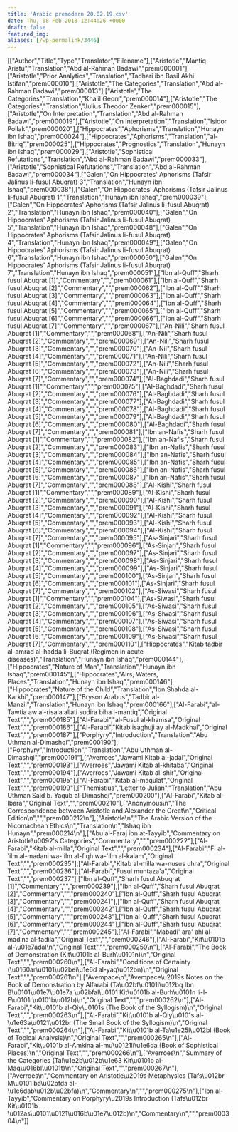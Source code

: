 ```yaml
---
title: 'Arabic premodern 20.02.19.csv'
date: Thu, 08 Feb 2018 12:44:26 +0000
draft: false
featured_img: 
aliases: [/wp-permalink/3446]
---
```


<div class="entry-post">[["Author","Title","Type","Translator","Filename"],["Aristotle","Mantiq Aristu","Translation","Abd al-Rahman Badawi","prem000001"],["Aristotle","Prior Analytics","Translation","Tadhari ibn Basil Akhi Istifan","prem000010"],["Aristotle","The Categories","Translation","Abd al-Rahman Badawi","prem000013"],["Aristotle","The Categories","Translation","Khalil Georr","prem000014"],["Aristotle","The Categories","Translation","Julius Theodor Zenker","prem000015"],["Aristotle","On Interpretation","Translation","Abd al-Rahman Badawi","prem000019"],["Aristotle","On Interpretation","Translation","Isidor Pollak","prem000020"],["Hippocrates","Aphorisms","Translation","Hunayn ibn Ishaq","prem000024"],["Hippocrates","Aphorisms","Translation","al-Bitriq","prem000025"],["Hippocrates","Prognostics","Translation","Hunayn ibn Ishaq","prem000029"],["Aristotle","Sophistical Refutations","Translation","Abd al-Rahman Badawi","prem000033"],["Aristotle","Sophistical Refutations","Translation","Abd al-Rahman Badawi","prem000034"],["Galen","On Hippocrates' Aphorisms (Tafsir Jalinus li-fusul Abuqrat) 3","Translation","Hunayn ibn Ishaq","prem000038"],["Galen","On Hippocrates' Aphorisms (Tafsir Jalinus li-fusul Abuqrat) 1","Translation","Hunayn ibn Ishaq","prem000039"],["Galen","On Hippocrates' Aphorisms (Tafsir Jalinus li-fusul Abuqrat) 2","Translation","Hunayn ibn Ishaq","prem000040"],["Galen","On Hippocrates' Aphorisms (Tafsir Jalinus li-fusul Abuqrat) 5","Translation","Hunayn ibn Ishaq","prem000048"],["Galen","On Hippocrates' Aphorisms (Tafsir Jalinus li-fusul Abuqrat) 4","Translation","Hunayn ibn Ishaq","prem000049"],["Galen","On Hippocrates' Aphorisms (Tafsir Jalinus li-fusul Abuqrat) 6","Translation","Hunayn ibn Ishaq","prem000050"],["Galen","On Hippocrates' Aphorisms (Tafsir Jalinus li-fusul Abuqrat) 7","Translation","Hunayn ibn Ishaq","prem000051"],["Ibn al-Quff","Sharh fusul Abuqrat [1]","Commentary","","prem000061"],["Ibn al-Quff","Sharh fusul Abuqrat [2]","Commentary","","prem000062"],["Ibn al-Quff","Sharh fusul Abuqrat [3]","Commentary","","prem000063"],["Ibn al-Quff","Sharh fusul Abuqrat [4]","Commentary","","prem000064"],["Ibn al-Quff","Sharh fusul Abuqrat [5]","Commentary","","prem000065"],["Ibn al-Quff","Sharh fusul Abuqrat [6]","Commentary","","prem000066"],["Ibn al-Quff","Sharh fusul Abuqrat [7]","Commentary","","prem000067"],["An-Nili","Sharh fusul Abuqrat [1]","Commentary","","prem000068"],["An-Nili","Sharh fusul Abuqrat [2]","Commentary","","prem000069"],["An-Nili","Sharh fusul Abuqrat [3]","Commentary","","prem000070"],["An-Nil","Sharh fusul Abuqrat [4]","Commentary","","prem000071"],["An-Nili","Sharh fusul Abuqrat [5]","Commentary","","prem000072"],["An-Nili","Sharh fusul Abuqrat [6]","Commentary","","prem000073"],["An-Nili","Sharh fusul Abuqrat [7]","Commentary","","prem000074"],["Al-Baghdadi","Sharh fusul Abuqrat [1]","Commentary","","prem000075"],["Al-Baghdadi","Sharh fusul Abuqrat [2]","Commentary","","prem000076"],["Al-Baghdadi","Sharh fusul Abuqrat [3]","Commentary","","prem000077"],["Al-Baghdadi","Sharh fusul Abuqrat [4]","Commentary","","prem000078"],["Al-Baghdadi","Sharh fusul Abuqrat [5]","Commentary","","prem000079"],["Al-Baghdadi","Sharh fusul Abuqrat [6]","Commentary","","prem000080"],["Al-Baghdadi","Sharh fusul Abuqrat [7]","Commentary","","prem000081"],["Ibn an-Nafis","Sharh fusul Abuqrat [1]","Commentary","","prem000082"],["Ibn an-Nafis","Sharh fusul Abuqrat [2]","Commentary","","prem000083"],["Ibn an-Nafis","Sharh fusul Abuqrat [3]","Commentary","","prem000084"],["Ibn an-Nafis","Sharh fusul Abuqrat [4]","Commentary","","prem000085"],["Ibn an-Nafis","Sharh fusul Abuqrat [5]","Commentary","","prem000086"],["Ibn an-Nafis","Sharh fusul Abuqrat [6]","Commentary","","prem000087"],["Ibn an-Nafis","Sharh fusul Abuqrat [7]","Commentary","","prem000088"],["Al-Kishi","Sharh fusul Abuqrat [1]","Commentary","","prem000089"],["Al-Kishi","Sharh fusul Abuqrat [2]","Commentary","","prem000090"],["Al-Kishi","Sharh fusul Abuqrat [3]","Commentary","","prem000091"],["Al-Kishi","Sharh fusul Abuqrat [4]","Commentary","","prem000092"],["Al-Kishi","Sharh fusul Abuqrat [5]","Commentary","","prem000093"],["Al-Kishi","Sharh fusul Abuqrat [6]","Commentary","","prem000094"],["Al-Kishi","Sharh fusul Abuqrat [7]","Commentary","","prem000095"],["As-Sinjari","Sharh fusul Abuqrat [1]","Commentary","","prem000096"],["As-Sinjari","Sharh fusul Abuqrat [2]","Commentary","","prem000097"],["As-Sinjari","Sharh fusul Abuqrat [3]","Commentary","","prem000098"],["As-Sinjari","Sharh fusul Abuqrat [4]","Commentary","","prem000099"],["As-Sinjari","Sharh fusul Abuqrat [5]","Commentary","","prem000100"],["As-Sinjari","Sharh fusul Abuqrat [6]","Commentary","","prem000101"],["As-Sinjari","Sharh fusul Abuqrat [7]","Commentary","","prem000102"],["As-Siwasi","Sharh fusul Abuqrat [1]","Commentary","","prem000104"],["As-Siwasi","Sharh fusul Abuqrat [2]","Commentary","","prem000105"],["As-Siwasi","Sharh fusul Abuqrat [3]","Commentary","","prem000106"],["As-Siwasi","Sharh fusul Abuqrat [4]","Commentary","","prem000107"],["As-Siwasi","Sharh fusul Abuqrat [5]","Commentary","","prem000108"],["As-Siwasi","Sharh fusul Abuqrat [6]","Commentary","","prem000109"],["As-Siwasi","Sharh fusul Abuqrat [7]","Commentary","","prem000110"],["Hippocrates","Kitab tadbir al-amrad al-hadda li-Buqrat  (Regimen in acute diseases)","Translation","Hunayn ibn Ishaq","prem000144"],["Hippocrates","Nature of Man","Translation","Hunayn ibn Ishaq","prem000145"],["Hippocrates","Airs, Waters, Places","Translation","Hunayn ibn Ishaq","prem000146"],["Hippocrates","Nature of the Child","Translation","Ibn Shahda al-Karkhi","prem000147"],["Bryson Arabus","Tadbir al-Manzil","Translation","Hunayn ibn Ishaq","prem000166"],["Al-Farabi","al-Tawtia aw al-risala allati sudira biha l-mantiq","Original Text","","prem000185"],["Al-Farabi","al-Fusul al-khamsa","Original Text","","prem000186"],["Al-Farabi","Kitab isaghuji ay al-Madkhal","Original Text","","prem000187"],["Porphyry","Introduction","Translation","Abu Uthman al-Dimashqi","prem000190"],["Porphyry","Introduction","Translation","Abu Uthman al-Dimashqi","prem000191"],["Averroes","Jawami Kitab al-jadal","Original Text","","prem000193"],["Averroes","Jawami Kitab al-khitaba","Original Text","","prem000194"],["Averroes","Jawami Kitab al-shir","Original Text","","prem000195"],["Al-Farabi","Kitab al-maqulat","Original Text","","prem000199"],["Themistius","Letter to Julian","Translation","Abu Uthman Said b. Yaqub al-Dimashqi","prem000200"],["Al-Farabi","Kitab al-Ibara","Original Text","","prem000210"],["Anonymous\n","The Correspondence between Aristotle and Alexander the Great\n","Critical Edition\n","","prem000212\n"],["Aristotle\n","The Arabic Version of the Nicomachean Ethics\n","Translation\n","Ishaq ibn Hunayn","prem000214\n"],["Abu al-Faraj ibn at-Tayyib","Commentary on Aristotle\u0092's Categories","Commentary","","prem000222"],["Al-Farabi","Kitab al-milla","Original Text","","prem000234"],["Al-Farabi","Fi al-'ilm al-madani wa-'ilm al-fiqh wa-'ilm al-kalam","Original Text","","prem000235"],["Al-Farabi","Kitab al-milla wa-nusus uhra","Original Text","","prem000236"],["Al-Farabi","Fusul muntaza'a","Original Text","","prem000237"],["Ibn al-Quff","Sharh fusul Abuqrat [1]","Commentary","","prem000239"],["Ibn al-Quff","Sharh fusul Abuqrat [2]","Commentary","","prem000240"],["Ibn al-Quff","Sharh fusul Abuqrat [3]","Commentary","","prem000241"],["Ibn al-Quff","Sharh fusul Abuqrat [4]","Commentary","","prem000242"],["Ibn al-Quff","Sharh fusul Abuqrat [5]","Commentary","","prem000243"],["Ibn al-Quff","Sharh fusul Abuqrat [6]","Commentary","","prem000244"],["Ibn al-Quff","Sharh fusul Abuqrat [7]","Commentary","","prem000245"],["Al-Farabi","Mabadi' ara' ahl al-madina al-fadila","Original Text","","prem000246"],["Al-Farabi","Kit\u0101b al-\u01e7adal\n","Original Text","","prem000259\n"],["Al-Farabi","The Book of Demonstration (Kit\u0101b al-Burh\u0101n)\n","Original Text","","prem000260\n"],["Al-Farabi","Conditions of Certainty (\u0160ar\u0101\u02bei\u1e6d al-yaq\u012bn)\n","Original Text","","prem000261\n"],["Avempace\n","Avempace\u2019s Notes on the Book of Demonstration by Alfarabi (Ta\u02bf\u0101l\u012bq Ibn B\u0101\u01e7\u01e7a \u02bfal\u0101 Kit\u0101b al-Burh\u0101n li-l-F\u0101r\u0101b\u012b)\n","Original Text","","prem000262\n"],["Al-Farabi","Kit\u0101b al-Qiy\u0101s (The Book of the Syllogism)\n","Original Text","","prem000263\n"],["Al-Farabi","Kit\u0101b al-Qiy\u0101s al-\u1e63a\u0121\u012br (The Small Book of the Syllogism)\n","Original Text","","prem000264\n"],["Al-Farabi","Kit\u0101b al-Ta\u1e25l\u012bl (Book of Topical Analysis)\n","Original Text","","prem000265\n"],["Al-Farabi","Kit\u0101b al-Amkina al-mu\u0121li\u1e6da (Book of Sophistical Places)\n","Original Text","","prem000266\n"],["Averroes\n","Summary of the Categories (Tal\u1e2b\u012b\u1e63 Kit\u0101b al-Maq\u016bl\u0101t)\n","Original Text","","prem000267\n"],["Averroes\n","Commentary on Aristotle\u2019s Metaphysics (Tafs\u012br M\u0101 ba\u02bfda al-\u1e6dab\u012b\u02bfa)\n","Commentary\n","","prem000275\n"],["Ibn al-Tayyib","Commentary on Porphyry\u2019s Introduction (Tafs\u012br Kit\u0101b \u012as\u0101\u0121\u016b\u01e7\u012b)\n","Commentary\n","","prem000304\n"]]</div>
